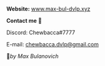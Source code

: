 **Website:** www.max-bul-dvlp.xyz


**Contact me** :speech_balloon:

Discord: Chewbacca#7777

E-mail: chewbacca.dvlp@gmail.com



:anger:_by Max Bulanovich_
